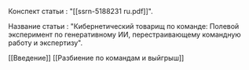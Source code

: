 
Конспект статьи : "[[ssrn-5188231 ru.pdf]]".

Название статьи : "Кибернетический товарищ по команде: Полевой эксперимент по генеративному ИИ, перестраивающему командную работу и экспертизу".


[[Введение]]
[[Разбиение по командам и выйгрыш]]